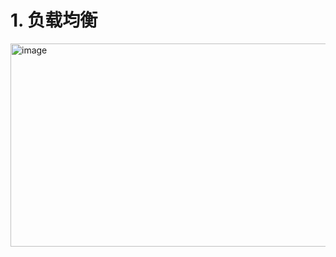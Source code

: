 # 1. 负载均衡

<img width="511" height="325" alt="image" src="https://github.com/user-attachments/assets/a4ccd0e5-35d4-4f1c-ba53-af2231bc2e73" />
